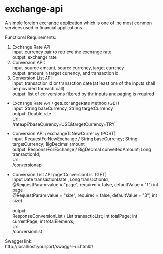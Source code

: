 # exchange-api

A simple foreign exchange application which is one of the most common services used in financial applications.

Functional Requirements:
1. Exchange Rate API<br/>
input: currency pair to retrieve the exchange rate<br/>
output: exchange rate<br/>
2. Conversion API:<br/>
input: source amount, source currency, target currency<br/>
output: amount in target currency, and transaction id.<br/>
3. Conversion List API<br/>
input: transaction id or transaction date (at least one of the inputs shall be provided for each call)<br/>
output: list of conversions filtered by the inputs and paging is required<br/>

- Exchange Rate API / getExchangeRate Method (GET)<br/>
input: String baseCurrency, String targetCurrency<br/>
output: Double rate<br/>
Url:<br/>
/rateapi?baseCurrency=USD&targetCurrency=TRY<br/>

- Conversion API / exchangeToNewCurrency (POST)<br/>
input: RequestForNewExchange / String baseCurrency; String targetCurrency; BigDecimal amount<br/>
output: ResponseForExchange / BigDecimal convertedAmount;  Long transactionId;<br/>
Url:<br/>
/conversionapi<br/>

- Conversion List API /bgetConversionList (GET)<br/>
input:Date transactionDate , Long transactionId, <br/>
@RequestParam(value = "page", required = false, defaultValue = "1") int page, <br/>
@RequestParam(value = "size", required = false, defaultValue = "3") int size)<br/><br/>
output:<br/>
ResponseConversionList /  List<Transaction> transactioList; int totalPage; int currentPage; int totalElements;<br/>
Url:<br/>
/conversionlist<br/>


Swagger link:<br/>
http://localhost:yourport/swagger-ui.html#/
